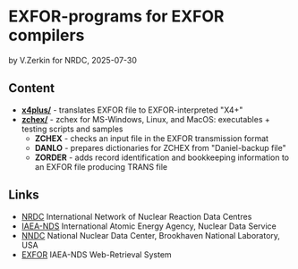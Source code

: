 # EXFOR-programs for EXFOR compilers
by V.Zerkin for NRDC, 2025-07-30

## Content

- **[x4plus/](x4plus)** - translates EXFOR file to EXFOR-interpreted "X4+"
- **[zchex/](zchex)** - zchex for MS-Windows, Linux, and MacOS: executables + testing scripts and samples
  - **ZCHEX** - checks an input file in the EXFOR transmission format
  - **DANLO** - prepares dictionaries for ZCHEX from "Daniel-backup file"
  - **ZORDER** - adds record identification and bookkeeping information to an EXFOR file producing TRANS file

## Links

* [NRDC](https://nds.iaea.org/nrdc/) International Network of Nuclear Reaction Data Centres 
* [IAEA-NDS](https://nds.iaea.org/) International Atomic Energy Agency, Nuclear Data Service 
* [NNDC](https://www.nndc.bnl.gov/) National Nuclear Data Center, Brookhaven National Laboratory, USA 
* [EXFOR](https://nds.iaea.org/exfor/) IAEA-NDS Web-Retrieval System 
